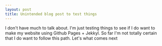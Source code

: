 ```yaml
---
layout: post
title: Unintended blog post to test things
---
```


I don't have much to talk about.
I'm just testing things to see if I do want to make my website using Github Pages + Jekkyl.
So far I'm not totally certain that I do want to follow this path.
Let's what comes next

